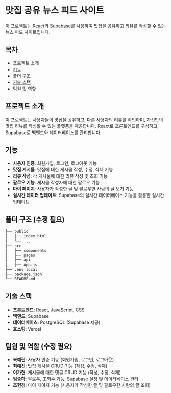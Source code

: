 # 맛집 공유 뉴스 피드 사이트

이 프로젝트는 React와 Supabase를 사용하여 맛집을 공유하고 리뷰를 작성할 수 있는 뉴스 피드 사이트입니다.

## 목차

- [프로젝트 소개](#프로젝트-소개)
- [기능](#기능)
- [폴더 구조](#폴더-구조)
- [기술 스택](#기술-스택)
- [팀원 및 역할](#팀원-및-역할)

## 프로젝트 소개

이 프로젝트는 사용자들이 맛집을 공유하고, 다른 사용자의 리뷰를 확인하며, 자신만의 맛집 리뷰를 작성할 수 있는 플랫폼을 제공합니다. React로 프론트엔드를 구성하고, Supabase로 백엔드와 데이터베이스를 관리합니다.

## 기능

- **사용자 인증**: 회원가입, 로그인, 로그아웃 기능
- **맛집 게시물**: 맛집에 대한 게시물 작성, 수정, 삭제 기능
- **리뷰 작성**: 각 게시물에 대한 리뷰 작성 및 조회 기능
- **팔로우 기능**: 게시물 작성자에 대한 팔로우 기능
- **마이 페이지**: 사용자가 작성한 글 및 팔로우한 사람의 글 보기 기능
- **실시간 데이터 업데이트**: Supabase의 실시간 데이터베이스 기능을 활용한 실시간 업데이트

## 폴더 구조 (수정 필요)

```bash
├── public
│   ├── index.html
│   └── ...
├── src
│   ├── components
│   ├── pages
│   ├── api
│   ├── App.js
├── .env.local
├── package.json
└── README.md
```

## 기술 스택

- **프론트엔드**: React, JavaScript, CSS
- **백엔드**: Supabase
- **데이터베이스**: PostgreSQL (Supabase 제공)
- **호스팅**: Vercel

## 팀원 및 역할 (수정 필요)

- **복예린**: 사용자 인증 기능 (회원가입, 로그인, 로그아웃)
- **최예진**: 맛집 게시물 CRUD 기능 (작성, 수정, 삭제)
- **이가현**: 게시물에 대한 댓글 CRUD 기능 (작성, 수정, 삭제)
- **임종하**: 팔로우, 조회수 기능, Supabase 설정 및 데이터베이스 관리
- **조현경**: 마이 페이지 기능 (사용자가 작성한 글 및 팔로우한 사람의 글 조회)